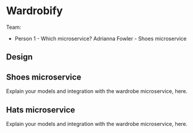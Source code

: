 # Wardrobify

Team:

* Person 1 - Which microservice?
Adrianna Fowler - Shoes microservice 

## Design

## Shoes microservice

Explain your models and integration with the wardrobe
microservice, here.

## Hats microservice

Explain your models and integration with the wardrobe
microservice, here.
